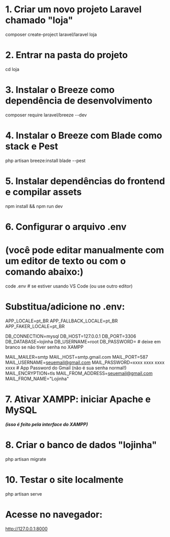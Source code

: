 # 1. Criar um novo projeto Laravel chamado "loja"
composer create-project laravel/laravel loja

# 2. Entrar na pasta do projeto
cd loja

# 3. Instalar o Breeze como dependência de desenvolvimento
composer require laravel/breeze --dev

# 4. Instalar o Breeze com Blade como stack e Pest
php artisan breeze:install blade --pest

# 5. Instalar dependências do frontend e compilar assets
npm install && npm run dev

# 6. Configurar o arquivo .env
# (você pode editar manualmente com um editor de texto ou com o comando abaixo:)
code .env  # se estiver usando VS Code (ou use outro editor)

# Substitua/adicione no .env:
APP_LOCALE=pt_BR
APP_FALLBACK_LOCALE=pt_BR
APP_FAKER_LOCALE=pt_BR

DB_CONNECTION=mysql
DB_HOST=127.0.0.1
DB_PORT=3306
DB_DATABASE=lojinha
DB_USERNAME=root
DB_PASSWORD=  # deixe em branco se não tiver senha no XAMPP

MAIL_MAILER=smtp
MAIL_HOST=smtp.gmail.com 
MAIL_PORT=587
MAIL_USERNAME=seuemail@gmail.com
MAIL_PASSWORD=xxxx xxxx xxxx xxxx  # App Password do Gmail (não é sua senha normal!)
MAIL_ENCRYPTION=tls
MAIL_FROM_ADDRESS=seuemail@gmail.com
MAIL_FROM_NAME="Lojinha"

# 7. Ativar XAMPP: iniciar Apache e MySQL
***(isso é feito pela interface do XAMPP)***

# 8. Criar o banco de dados "lojinha"
php artisan migrate

# 10. Testar o site localmente
php artisan serve

# Acesse no navegador:
 http://127.0.0.1:8000
